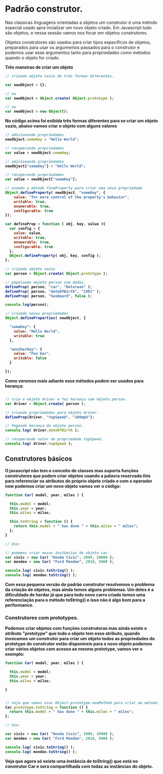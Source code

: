 # Padrão construtor.

Nas classicas linguagens orientadas a objetos um construtor é uma método especial usado apra incializar um novo objeto criado. Em Javascript tudo são objetos, e nessa sessão vamos nos focar em objetos construtores.

Objetos construtores são usados para criar tipos específicos de objetos, preparados para usar os argumentos passados para o construtor
e podemos usar esse argumentos tanto para propriedades como métodos quando o objeto for criado.

<b> Três maneiras de criar um objeto <b>
````js
// criando objeto vazio de três formas diferentes.

var newObject = {};

// ou
var newObject = Object.create( Object.prototype );

// ou
var newObject = new Object();
````

No código acima foi exibida três formas diferentes para se criar um objeto vazio, abaixo vamos criar o objeto com alguns valores

````js
// adicionando propriedades
newObject.someKey = "Hello World";

// recuperando propriedades
var value = newObject.someKey;

// adicionando propriedades
newObject["someKey"] = "Hello World";

// recuperando propriedades
var value = newObject["someKey"];

// usando o método fineProperty para criar uma nova propriedade
Object.defineProperty( newObject, "someKey", {
    value: "for more control of the property's behavior",
    writable: true,
    enumerable: true,
    configurable: true
});

var defineProp = function ( obj, key, value ){
  var config = {
    value: value,
    writable: true,
    enumerable: true,
    configurable: true
  };
  Object.defineProperty( obj, key, config );
};

// criando objeto vazio
var person = Object.create( Object.prototype );

// populando objeto person com dados.
defineProp( person, "car", "Delorean" );
defineProp( person, "dateOfBirth", "1981" );
defineProp( person, "hasBeard", false );

console.log(person);

// criando novas propriedades
Object.defineProperties( newObject, {

  "someKey": {
    value: "Hello World",
    writable: true
  },

  "anotherKey": {
    value: "Foo bar",
    writable: false
  }

});
````
Como veremos mais adiante esse métodos podem ser usados para herança:

````js

// cria o objeto driver e faz herança com objeto person.
var driver = Object.create( person );

// criando propriedades para objeto driver.
defineProp(driver, "topSpeed", "100mph");

// Pegando herança do objeto person.
console.log( driver.dateOfBirth );

// recuperando valor da propriedade topSpeed.
console.log( driver.topSpeed );

````

## Construtores básicos

O javascript não tem o conceito de classes mas suporta funções construtores que podem criar objetos usando a palavra reservada <b>this</b> para referenciar os
atributos do próprio objeto criado e com o operador <b>new</b> podemos criar um novo objeto vamos ver o código:

````js
function Car( model, year, miles ) {

  this.model = model;
  this.year = year;
  this.miles = miles;

  this.toString = function () {
    return this.model + " has done " + this.miles + " miles";
  };
}

// Uso:

// podemos criar novas instâncias do objeto car.
var civic = new Car( "Honda Civic", 2009, 20000 );
var mondeo = new Car( "Ford Mondeo", 2010, 5000 );

console.log( civic.toString() );
console.log( mondeo.toString() );
````

Com essa pequena versão do padrão construtor resolvemos o problema da criação de objetos, mas ainda temos alguns problemas. Um deles
é a dificuldade de herdar já que para todo novo carro criado temos uma referenciação para o método toString() e isso não é algo bom
para a performance.

### Construtores com prototypes.

Podemos criar objetos com funções construtoras mas ainda existe o atributo "prototype" que todo o objeto tem esse atributo, quando
invocamos um construtor para criar um objeto todos as propriedades do prototype do construtor estão disponíveis para o novo objeto
podemos criar vários objetos com acesso ao mesmo prototype, vamos ver o exemplo:

````js
function Car( model, year, miles ) {

  this.model = model;
  this.year = year;
  this.miles = miles;

}


// veja que vamos usar Object.prototype.newMethod para criar um método que será herdado
Car.prototype.toString = function () {
  return this.model + " has done " + this.miles + " miles";
};

// Uso:

var civic = new Car( "Honda Civic", 2009, 20000 );
var mondeo = new Car( "Ford Mondeo", 2010, 5000 );

console.log( civic.toString() );
console.log( mondeo.toString() );
````
Veja que agora só existe uma instância de toString() que está no construtor <b>Car</b> e sera compartilhada com todas as instâncias
do objeto.
